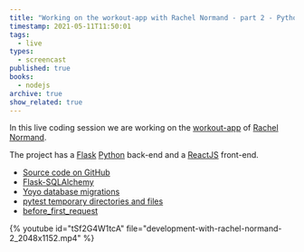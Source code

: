 ```yaml
---
title: "Working on the workout-app with Rachel Normand - part 2 - Python Flask, Pytest"
timestamp: 2021-05-11T11:50:01
tags:
  - live
types:
  - screencast
published: true
books:
  - nodejs
archive: true
show_related: true
---
```



In this live coding session we are working on the [workout-app](https://github.com/rnewstead1/workout-app)
of [Rachel Normand](https://www.linkedin.com/in/rnewstead/).

The project has a [Flask](/flask) [Python](/python) back-end and a [ReactJS](/reactjs) front-end.



* [Source code on GitHub](https://github.com/rnewstead1/workout-app)
* [Flask-SQLAlchemy](https://flask-sqlalchemy.palletsprojects.com/)
* [Yoyo database migrations](https://marcosschroh.github.io/yoyo-database-migrations/)
* [pytest temporary directories and files](https://docs.pytest.org/en/6.2.x/tmpdir.html)
* [before_first_request](https://code-maven.com/python-flask-before-first-request)

{% youtube id="tSf2G4W1tcA" file="development-with-rachel-normand-2_2048x1152.mp4" %}

